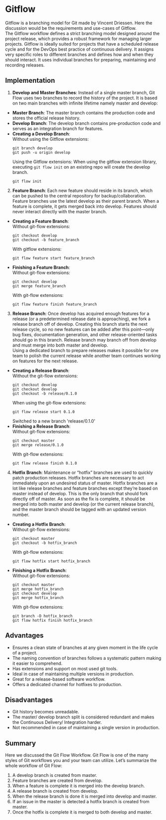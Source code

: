# Gitflow

Gitflow is a branching model for Git made by Vincent Driessen. Here the discussion would be the requirements and use-cases of Gitflow.<br />
The Gitflow workflow defines a strict branching model designed around the project release, which provides a robust framework for managing larger projects. Gitflow is ideally suited for projects that have a scheduled release cycle and for the DevOps best practice of continuous delivery. It assigns very specific roles to different branches and defines how and when they should interact. It uses individual branches for preparing, maintaining and recording releases.


## Implementation

1. **Develop and Master Branches**: Instead of a single master branch, Git Flow uses two branches to record the history of the project. It is based on two main branches with infinite lifetime namely master and develop:
  - **Master Branch**: The master branch contains the production code and stores the official release history.
  - **Develop Branch**: The develop branch contains pre-production code and serves as an integration branch for features.
  - **Creating a Develop Branch**:<br />
    Without using the Gitflow extensions:
    ```
    git branch develop
    git push -u origin develop
    ```
    Using the Gitflow extensions: When using the gitflow extension library, executing `git flow init` on an existing repo will create the develop branch.
    ```
    git flow init
    ```
2. **Feature Branch**: Each new feature should reside in its branch, which can be pushed to the central repository for backup/collaboration. Feature branches use the latest develop as their parent branch. When a feature is complete, it gets merged back into develop. Features should never interact directly with the master branch.
  - **Creating a Feature Branch**: <br />
    Without git-flow extensions:
    ```
    git checkout develop
    git checkout -b feature_branch
    ```
    With gitflow extensions:
    ```
    git flow feature start feature_branch
    ```
  - **Finishing a Feature Branch**: <br />
    Without git-flow extensions:
    ```
    git checkout develop
    git merge feature_branch
    ```
    With git-flow extensions:
    ```
    git flow feature finish feature_branch
    ```
3. **Release Branch**: Once develop has acquired enough features for a release (or a predetermined release date is approaching), we fork a release branch off of develop. Creating this branch starts the next release cycle, so no new features can be added after this point—only bug fixes, documentation generation, and other release-oriented tasks should go in this branch. Release branch may branch off from develop and must merge into both master and develop. <br />
Using a dedicated branch to prepare releases makes it possible for one team to polish the current release while another team continues working on features for the next release.
  - **Creating a Release Branch**: <br />
    Without the git-flow extensions:
    ```
    git checkout develop
    git checkout develop
    git checkout -b release/0.1.0
    ```
    When using the git-flow extensions:
    ```
    git flow release start 0.1.0
    ```
    Switched to a new branch 'release/0.1.0'
  - **Finishing a Release Branch**: <br />
    Without git-flow extensions:
    ```
    git checkout master
    git merge release/0.1.0
    ```
    With git-flow extensions:
    ```
    git flow release finish 0.1.0
    ```
4. **Hotfix Branch**: Maintenance or “hotfix” branches are used to quickly patch production releases. Hotfix branches are necessary to act immediately upon an undesired status of master. Hotfix branches are a lot like release branches and feature branches except they’re based on master instead of develop. This is the only branch that should fork directly off of master. As soon as the fix is complete, it should be merged into both master and develop (or the current release branch), and the master branch should be tagged with an updated version number.
  - **Creating a Hotfix Branch**: <br />
    Without git-flow extensions:
    ```
    git checkout master
    git checkout -b hotfix_branch
    ```
    With git-flow extensions: 
    ```
    git flow hotfix start hotfix_branch
    ```
  - **Finishing a Hotfix Branch**: <br />
  Without git-flow extensions:
    ```
    git checkout master
    git merge hotfix_branch
    git checkout develop
    git merge hotfix_branch
    ```
    With git-flow extensions:
    ```
    git branch -D hotfix_branch
    git flow hotfix finish hotfix_branch
    ```


## Advantages

- Ensures a clean state of branches at any given moment in the life cycle of a project.
- The naming convention of branches follows a systematic pattern making it easier to comprehend.
- Has extensions and support on most used git tools.
- Ideal in case of maintaining multiple versions in production.
- Great for a release-based software workflow.
- Offers a dedicated channel for hotfixes to production.


## Disadvantages

- Git history becomes unreadable.
- The master/ develop branch split is considered redundant and makes the Continuous Delivery/ Integration harder.
- Not recommended in case of maintaining a single version in production.


## Summary

Here we discussed the Git Flow Workflow. Git Flow is one of the many styles of Git workflows you and your team can utilize. Let’s summarize the whole workflow of Git Flow:
1. A develop branch is created from master.
1. Feature branches are created from develop.
1. When a feature is complete it is merged into the develop branch.
1. A release branch is created from develop.
1. When the release branch is done it is merged into develop and master.
1. If an issue in the master is detected a hotfix branch is created from master.
1. Once the hotfix is complete it is merged to both develop and master.
